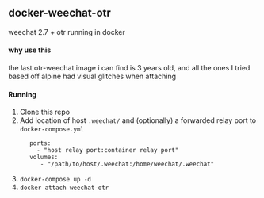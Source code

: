 ## docker-weechat-otr
weechat 2.7 + otr running in docker
#### why use this
the last otr-weechat image i can find is 3 years old, and all the ones I tried based off alpine had visual glitches when attaching

#### Running
1. Clone this repo
2. Add location of host `.weechat/` and (optionally) a forwarded relay port to `docker-compose.yml` 
```
      ports:
        - "host relay port:container relay port"
      volumes:
         - "/path/to/host/.weechat:/home/weechat/.weechat"

```
3. `docker-compose up -d` 
4. `docker attach weechat-otr`

